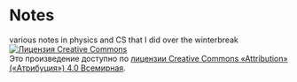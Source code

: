 Notes
=====

various notes in physics and CS that I did over the winterbreak
<a rel="license" href="http://creativecommons.org/licenses/by/4.0/"><img alt="Лицензия Creative Commons" style="border-width:0" src="http://i.creativecommons.org/l/by/4.0/80x15.png" /></a><br />Это произведение доступно по <a rel="license" href="http://creativecommons.org/licenses/by/4.0/">лицензии Creative Commons «Attribution» («Атрибуция») 4.0 Всемирная</a>.

